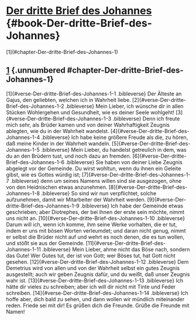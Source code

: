 # [Der dritte Brief des Johannes](ch001.xhtml) {#book-Der-dritte-Brief-des-Johannes}

<div id="chapterlinks-Der-dritte-Brief-des-Johannes" class="chapterlinks">[1](#chapter-Der-dritte-Brief-des-Johannes-1) </div>

## [1](#book-Der-dritte-Brief-des-Johannes) {.unnumbered #chapter-Der-dritte-Brief-des-Johannes-1} 
[1]{#verse-Der-dritte-Brief-des-Johannes-1-1 .bibleverse} Der Älteste an Gajus, den geliebten, welchen ich in Wahrheit liebe. [2]{#verse-Der-dritte-Brief-des-Johannes-1-2 .bibleverse} Mein Lieber, ich wünsche dir in allen Stücken Wohlergehen und Gesundheit, wie es deiner Seele wohlgeht! [3]{#verse-Der-dritte-Brief-des-Johannes-1-3 .bibleverse} Denn ich freute mich sehr, als Brüder kamen und von deiner Wahrhaftigkeit Zeugnis ablegten, wie du in der Wahrheit wandelst. [4]{#verse-Der-dritte-Brief-des-Johannes-1-4 .bibleverse} Ich habe keine größere Freude als die, zu hören, daß meine Kinder in der Wahrheit wandeln. [5]{#verse-Der-dritte-Brief-des-Johannes-1-5 .bibleverse} Mein Lieber, du handelst getreulich in dem, was du an den Brüdern tust, und noch dazu an fremden. [6]{#verse-Der-dritte-Brief-des-Johannes-1-6 .bibleverse} Sie haben von deiner Liebe Zeugnis abgelegt vor der Gemeinde. Du wirst wohltun, wenn du ihnen ein Geleite gibst, wie es Gottes würdig ist; [7]{#verse-Der-dritte-Brief-des-Johannes-1-7 .bibleverse} denn um seines Namens willen sind sie ausgezogen, ohne von den Heidnischen etwas anzunehmen. [8]{#verse-Der-dritte-Brief-des-Johannes-1-8 .bibleverse} So sind wir nun verpflichtet, solche aufzunehmen, damit wir Mitarbeiter der Wahrheit werden. [9]{#verse-Der-dritte-Brief-des-Johannes-1-9 .bibleverse} Ich habe der Gemeinde etwas geschrieben; aber Diotrephes, der bei ihnen der erste sein möchte, nimmt uns nicht an. [10]{#verse-Der-dritte-Brief-des-Johannes-1-10 .bibleverse} Darum will ich, wenn ich komme, ihm seine Werke vorhalten, die er tut, indem er uns mit bösen Worten verleumdet; und daran nicht genug, nimmt er selbst die Brüder nicht auf und wehrt es noch denen, die es tun wollen, und stößt sie aus der Gemeinde. [11]{#verse-Der-dritte-Brief-des-Johannes-1-11 .bibleverse} Mein Lieber, ahme nicht das Böse nach, sondern das Gute! Wer Gutes tut, der ist von Gott; wer Böses tut, hat Gott nicht gesehen. [12]{#verse-Der-dritte-Brief-des-Johannes-1-12 .bibleverse} Dem Demetrius wird von allen und von der Wahrheit selbst ein gutes Zeugnis ausgestellt; auch wir geben Zeugnis dafür, und du weißt, daß unser Zeugnis wahr ist. [13]{#verse-Der-dritte-Brief-des-Johannes-1-13 .bibleverse} Ich hätte dir vieles zu schreiben; aber ich will dir nicht mit Tinte und Feder schreiben. [14]{#verse-Der-dritte-Brief-des-Johannes-1-14 .bibleverse} Ich hoffe aber, dich bald zu sehen, und dann wollen wir mündlich miteinander reden. Friede sei mit dir! Es grüßen dich die Freunde. Grüße die Freunde mit Namen! 